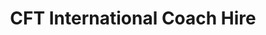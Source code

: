 ---
title: "CFT International Coach Hire"
address: "160A Glen Road, Belfast, Co. Antrim, BT11 8BN"
tel: "028 90 603342"
county: "Antrim"
category: "Coach Hire"
type: "Content"
lat: "054.5807700000"
lng: "-005.9901800000"
---